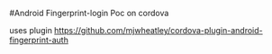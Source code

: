 #Android Fingerprint-login Poc on cordova

uses plugin https://github.com/mjwheatley/cordova-plugin-android-fingerprint-auth